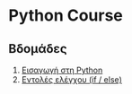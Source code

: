 # Python Course

## Βδομάδες
1. [Εισαγωγή στη Python](https://github.com/steliosgrs/python-course/tree/main/Lesson_01_Introduction)
2. [Εντολές ελέγχου (if / else)](https://github.com/steliosgrs/python-course/tree/main/Lesson_02_Conditional_Statements)
